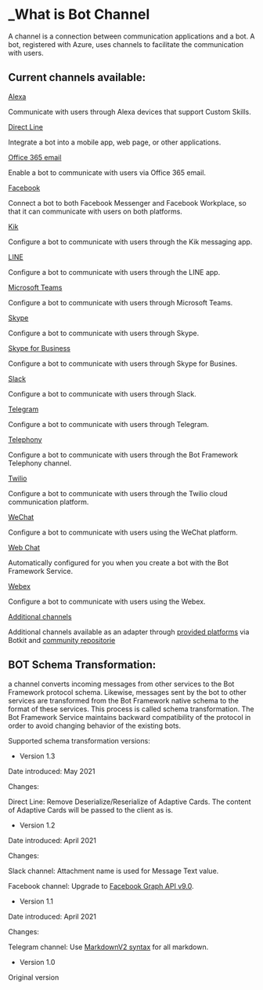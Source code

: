 # _What is Bot Channel

   

A channel is a connection between communication applications and a bot. A bot, registered with Azure, uses channels to facilitate the communication with users.

## Current channels available:

[Alexa](https://docs.microsoft.com/en-us/azure/bot-service/bot-service-channel-connect-alexa?view=azure-bot-service-4.0) 

Communicate with users through Alexa devices that support Custom Skills.

[Direct Line](https://docs.microsoft.com/en-us/azure/bot-service/bot-service-channel-directline?view=azure-bot-service-4.0)

Integrate a bot into a mobile app, web page, or other applications.

[Office 365 email](https://docs.microsoft.com/en-us/azure/bot-service/bot-service-channel-connect-email?view=azure-bot-service-4.0)

Enable a bot to communicate with users via Office 365 email.

[Facebook](https://docs.microsoft.com/en-us/azure/bot-service/bot-service-channel-connect-facebook?view=azure-bot-service-4.0)

Connect a bot to both Facebook Messenger and Facebook Workplace, so that it can communicate with users on both platforms.

[Kik](https://docs.microsoft.com/en-us/azure/bot-service/bot-service-channel-connect-groupme?view=azure-bot-service-4.0)

Configure a bot to communicate with users through the Kik messaging app.

[LINE](https://docs.microsoft.com/en-us/azure/bot-service/bot-service-channel-connect-line?view=azure-bot-service-4.0)

Configure a bot to communicate with users through the LINE app.

[Microsoft Teams](https://docs.microsoft.com/en-us/azure/bot-service/channel-connect-teams?view=azure-bot-service-4.0)

Configure a bot to communicate with users through Microsoft Teams.

[Skype](https://docs.microsoft.com/en-us/azure/bot-service/bot-service-channel-connect-skype?view=azure-bot-service-4.0)

Configure a bot to communicate with users through Skype.

[Skype for Business](https://docs.microsoft.com/en-us/azure/bot-service/bot-service-channel-connect-skypeforbusiness?view=azure-bot-service-4.0)

Configure a bot to communicate with users through Skype for Busines.

[Slack](https://docs.microsoft.com/en-us/azure/bot-service/bot-service-channel-connect-slack?view=azure-bot-service-4.0)

Configure a bot to communicate with users through Slack.

[Telegram](https://docs.microsoft.com/en-us/azure/bot-service/bot-service-channel-connect-telegram?view=azure-bot-service-4.0)

Configure a bot to communicate with users through Telegram.

[Telephony](https://docs.microsoft.com/en-us/azure/bot-service/bot-service-channel-connect-telephony?view=azure-bot-service-4.0)

Configure a bot to communicate with users through the Bot Framework Telephony channel.

[Twilio](https://docs.microsoft.com/en-us/azure/bot-service/bot-service-channel-connect-twilio?view=azure-bot-service-4.0)

Configure a bot to communicate with users through the Twilio cloud communication platform.

[WeChat](https://docs.microsoft.com/en-us/azure/bot-service/bot-service-channel-connect-wechat?view=azure-bot-service-4.0)

Configure a bot to communicate with users using the WeChat platform.

[Web Chat](https://docs.microsoft.com/en-us/azure/bot-service/bot-service-channel-connect-webchat?view=azure-bot-service-4.0)

Automatically configured for you when you create a bot with the Bot Framework Service.

[Webex](https://docs.microsoft.com/en-us/azure/bot-service/bot-service-adapter-connect-webex?view=azure-bot-service-4.0)

Configure a bot to communicate with users using the Webex.

[Additional channels](https://docs.microsoft.com/en-us/azure/bot-service/bot-service-channel-additional-channels?view=azure-bot-service-4.0)

Additional channels available as an adapter through [provided platforms](https://botkit.ai/docs/v4/platforms/) via Botkit and [community repositorie](https://botkit.ai/docs/v4/platforms/)


  

## BOT Schema Transformation:

 a channel converts incoming messages from other services to the Bot Framework protocol schema. Likewise, messages sent by the bot to other services are transformed from the Bot Framework native schema to the format of these services. This process is called schema transformation. The Bot Framework Service maintains backward compatibility of the protocol in order to avoid changing behavior of the existing bots.

Supported schema transformation versions:

-   Version 1.3

Date introduced: May 2021

Changes:

Direct Line: Remove Deserialize/Reserialize of Adaptive Cards. The content of Adaptive Cards will be passed to the client as is.

-   Version 1.2

Date introduced: April 2021

Changes:

Slack channel: Attachment name is used for Message Text value.

Facebook channel: Upgrade to [Facebook Graph API v9.0](https://developers.facebook.com/docs/graph-api/changelog/version9.0/).

-   Version 1.1

Date introduced: April 2021

Changes:

Telegram channel: Use [MarkdownV2 syntax](https://core.telegram.org/bots/api#markdownv2-style) for all markdown.

-   Version 1.0

Original version
